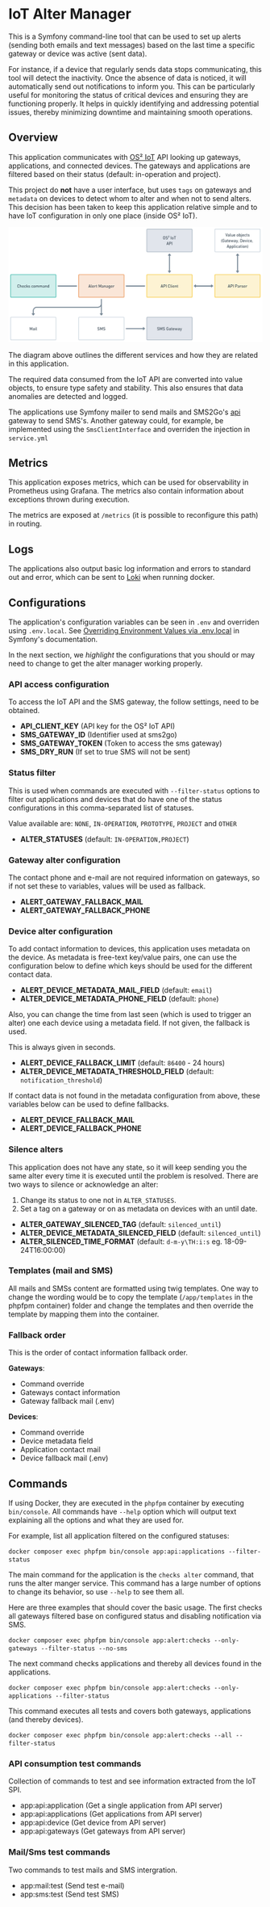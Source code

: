 # IoT Alter Manager

This is a Symfony command-line tool that can be used to set up alerts (sending
both emails and text messages) based on the last time a specific gateway or
device was active (sent data).

For instance, if a device that regularly sends data stops communicating, this
tool will detect the inactivity. Once the absence of data is noticed, it will
automatically send out notifications to inform you. This can be particularly
useful for monitoring the status of critical devices and ensuring they are
functioning properly. It helps in quickly identifying and addressing potential
issues, thereby minimizing downtime and maintaining smooth operations.

## Overview

This application communicates with [OS² IoT](https://www.os2.eu/os2iot) API
looking up gateways, applications, and connected devices. The gateways and
applications are filtered based on their status (default: in-operation and
project).

This project do **not** have a user interface, but uses `tags` on
gateways and `metadata` on devices to detect whom to alter and when not to send
alters. This decision has been taken to keep this application relative simple
and to have IoT configuration in only one place (inside OS² IoT).

![Relationship between services](./assets/AlertManager.png)

The diagram above outlines the different services and how they are related in
this application.

The required data consumed from the IoT API are converted into value objects, to
ensure type safety and stability. This also ensures that data anomalies are
detected and logged.

The applications use Symfony mailer to send mails and
SMS2Go's [api](https://pushapi.ecmr.biz/docs/index.html?url=/swagger/v1/swagger.json)
gateway to send SMS's. Another gateway could, for example, be implemented using
the
`SmsClientInterface` and overriden the injection in `service.yml`

## Metrics

This application exposes metrics, which can be used for observability in
Prometheus using Grafana. The metrics also contain information about exceptions
thrown during execution.

The metrics are exposed at `/metrics` (it is possible to reconfigure this path)
in routing.

## Logs

The applications also output basic log information and errors to standard out
and error, which can be sent to [Loki](https://grafana.com/oss/loki/) when
running docker.

## Configurations

The application's configuration variables can be seen in `.env` and overriden
using `.env.local`.
See [Overriding Environment Values via .env.local](https://symfony.com/doc/current/configuration.html#overriding-environment-values-via-env-local)
in Symfony's documentation.

In the next section, we _highlight_ the configurations that you should or may
need to change to get the alter manager working properly.

### API access configuration

To access the IoT API and the SMS gateway, the follow settings, need to be
obtained.

* **API_CLIENT_KEY** (API key for the OS² IoT API)
* **SMS_GATEWAY_ID** (Identifier used at sms2go)
* **SMS_GATEWAY_TOKEN** (Token to access the sms gateway)
* **SMS_DRY_RUN** (If set to true SMS will not be sent)

### Status filter

This is used when commands are executed with `--filter-status` options to filter
out applications and devices that do have one of the status configurations in
this comma-separated list of statuses.

Value available are: `NONE`, `IN-OPERATION`, `PROTOTYPE`, `PROJECT` and `OTHER`

* **ALTER_STATUSES** (default: `IN-OPERATION,PROJECT`)

### Gateway alter configuration

The contact phone and e-mail are not required information on gateways, so if not
set these to variables, values will be used as fallback.

* **ALERT_GATEWAY_FALLBACK_MAIL**
* **ALERT_GATEWAY_FALLBACK_PHONE**

### Device alter configuration

To add contact information to devices, this application uses metadata on the
device. As metadata is free-text key/value pairs, one can use the configuration
below to define which keys should be used for the different contact data.

* **ALERT_DEVICE_METADATA_MAIL_FIELD** (default: `email`)
* **ALTER_DEVICE_METADATA_PHONE_FIELD** (default: `phone`)

Also, you can change the time from last seen (which is used to trigger an alter)
one each device using a metadata field. If not given, the fallback is used.

This is always given in seconds.

* **ALERT_DEVICE_FALLBACK_LIMIT** (default: `86400` - 24 hours)
* **ALTER_DEVICE_METADATA_THRESHOLD_FIELD** (default: `notification_threshold`)

If contact data is not found in the metadata configuration from above, these
variables below can be used to define fallbacks.

* **ALERT_DEVICE_FALLBACK_MAIL**
* **ALERT_DEVICE_FALLBACK_PHONE**

### Silence alters

This application does not have any state, so it will keep sending you the same
alter every time it is executed until the problem is resolved. There are two
ways to silence or acknowledge an alter:

1) Change its status to one not in `ALTER_STATUSES`.
2) Set a tag on a gateway or on as metadata on devices with an until date.

* **ALTER_GATEWAY_SILENCED_TAG** (default: `silenced_until`)
* **ALTER_DEVICE_METADATA_SILENCED_FIELD** (default: `silenced_until`)
* **ALTER_SILENCED_TIME_FORMAT** (default: `d-m-y\TH:i:s` eg. 18-09-24T16:00:00)

### Templates (mail and SMS)

All mails and SMSs content are formatted using twig templates. One way to change
the wording would be to copy the template (`/app/templates` in the phpfpm
container) folder and change the templates and then override the template by
mapping them into the container.

### Fallback order

This is the order of contact information fallback order.

**Gateways**:

* Command override
* Gateways contact information
* Gateway fallback mail (.env)

**Devices**:

* Command override
* Device metadata field
* Application contact mail
* Device fallback mail (.env)

## Commands

If using Docker, they are executed in the `phpfpm` container by executing
`bin/console`. All commands have `--help` option which will output text
explaining all the options and what they are used for.

For example, list all application filtered on the configured statuses:

```shell
docker composer exec phpfpm bin/console app:api:applications --filter-status
```

The main command for the application is the `checks alter` command, that runs
the alter manger service. This command has a large number of options to change
its behavior, so use `--help` to see them all.

Here are three examples that should cover the basic usage. The first checks all
gateways filtered base on configured status and disabling notification via SMS.

```shell
docker composer exec phpfpm bin/console app:alert:checks --only-gateways --filter-status --no-sms
```

The next command checks applications and thereby all devices found in the
applications.

```shell
docker composer exec phpfpm bin/console app:alert:checks --only-applications --filter-status
```

This command executes all tests and covers both gateways, applications (and
thereby devices).

```shell
docker composer exec phpfpm bin/console app:alert:checks --all --filter-status
```

### API consumption test commands

Collection of commands to test and see information extracted from the IoT SPI.

* app:api:application (Get a single application from API server)
* app:api:applications (Get applications from API server)
* app:api:device (Get device from API server)
* app:api:gateways (Get gateways from API server)

### Mail/Sms test commands

Two commands to test mails and SMS intergration.

* app:mail:test (Send test e-mail)
* app:sms:test (Send test SMS)
